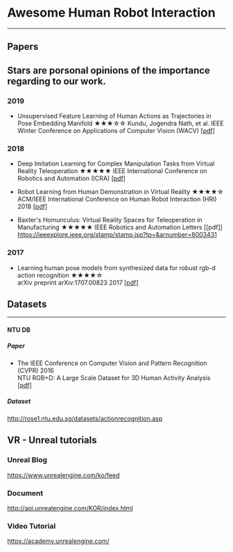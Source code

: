 # Awesome Human Robot Interaction
---

## Papers
Stars are porsonal opinions of the importance regarding to our work.
---

### 2019
- Unsupervised Feature Learning of Human Actions as Trajectories in Pose Embedding Manifold ★★★☆☆
Kundu, Jogendra Nath, et al. IEEE Winter Conference on Applications of Computer Vision (WACV) [[pdf]](https://ieeexplore.ieee.org/stamp/stamp.jsp?arnumber=8658966)  


### 2018 
- Deep Imitation Learning for Complex Manipulation Tasks from Virtual Reality Teleoperation ★★★★★
IEEE International Conference on Robotics and Automation (ICRA) [[pdf]](https://ieeexplore.ieee.org/stamp/stamp.jsp?arnumber=8461249)  

- Robot Learning from Human Demonstration in Virtual Reality ★★★★☆
ACM/IEEE International Conference on Human Robot Interaction (HRI) 2018 [[pdf]](https://www.researchgate.net/publication/324825053_Robot_Learning_from_Human_Demonstration_in_Virtual_Reality)  

- Baxter's Homunculus: Virtual Reality Spaces for Teleoperation in Manufacturing  ★★★★★
IEEE Robotics and Automation Letters [[pdf]] https://ieeexplore.ieee.org/stamp/stamp.jsp?tp=&arnumber=8003431

### 2017
- Learning human pose models from synthesized data for robust rgb-d action recognition ★★★★☆  
arXiv preprint arXiv:1707.00823 2017 [[pdf]](https://arxiv.org/pdf/1707.00823.pdf)  




## Datasets
---

#### NTU DB
##### Paper
* The IEEE Conference on Computer Vision and Pattern Recognition (CVPR) 2016  
NTU RGB+D: A Large Scale Dataset for 3D Human Activity Analysis [[pdf]](https://arxiv.org/pdf/1604.02808.pdf)

##### Dataset
http://rose1.ntu.edu.sg/datasets/actionrecognition.asp

## VR - Unreal tutorials
### Unreal Blog  
https://www.unrealengine.com/ko/feed  

### Document  
http://api.unrealengine.com/KOR/index.html  

### Video Tutorial  
https://academy.unrealengine.com/
